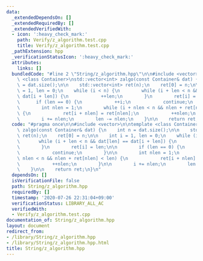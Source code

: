 ```yaml
---
data:
  _extendedDependsOn: []
  _extendedRequiredBy: []
  _extendedVerifiedWith:
  - icon: ':heavy_check_mark:'
    path: Verify/z_algorithm.test.cpp
    title: Verify/z_algorithm.test.cpp
  _pathExtension: hpp
  _verificationStatusIcon: ':heavy_check_mark:'
  attributes:
    links: []
  bundledCode: "#line 2 \"String/z_algorithm.hpp\"\n\n#include <vector>\n\ntemplate\
    \ <class Container>\nstd::vector<int> zalgo(const Container& dat) {\n    int n\
    \ = dat.size();\n\n    std::vector<int> ret(n);\n    ret[0] = n;\n\n    int i\
    \ = 1, len = 0;\n    while (i < n) {\n        while (i + len < n && dat[len] ==\
    \ dat[i + len]) {\n            ++len;\n        }\n        ret[i] = len;\n\n  \
    \      if (len == 0) {\n            ++i;\n            continue;\n        }\n\n\
    \        int nlen = 1;\n        while (i + nlen < n && nlen + ret[nlen] < len)\
    \ {\n            ret[i + nlen] = ret[nlen];\n            ++nlen;\n        }\n\n\
    \        i += nlen;\n        len -= nlen;\n    }\n\n    return ret;\n}\n"
  code: "#pragma once\n\n#include <vector>\n\ntemplate <class Container>\nstd::vector<int>\
    \ zalgo(const Container& dat) {\n    int n = dat.size();\n\n    std::vector<int>\
    \ ret(n);\n    ret[0] = n;\n\n    int i = 1, len = 0;\n    while (i < n) {\n \
    \       while (i + len < n && dat[len] == dat[i + len]) {\n            ++len;\n\
    \        }\n        ret[i] = len;\n\n        if (len == 0) {\n            ++i;\n\
    \            continue;\n        }\n\n        int nlen = 1;\n        while (i +\
    \ nlen < n && nlen + ret[nlen] < len) {\n            ret[i + nlen] = ret[nlen];\n\
    \            ++nlen;\n        }\n\n        i += nlen;\n        len -= nlen;\n\
    \    }\n\n    return ret;\n}\n"
  dependsOn: []
  isVerificationFile: false
  path: String/z_algorithm.hpp
  requiredBy: []
  timestamp: '2020-07-26 22:31:04+09:00'
  verificationStatus: LIBRARY_ALL_AC
  verifiedWith:
  - Verify/z_algorithm.test.cpp
documentation_of: String/z_algorithm.hpp
layout: document
redirect_from:
- /library/String/z_algorithm.hpp
- /library/String/z_algorithm.hpp.html
title: String/z_algorithm.hpp
---
```

